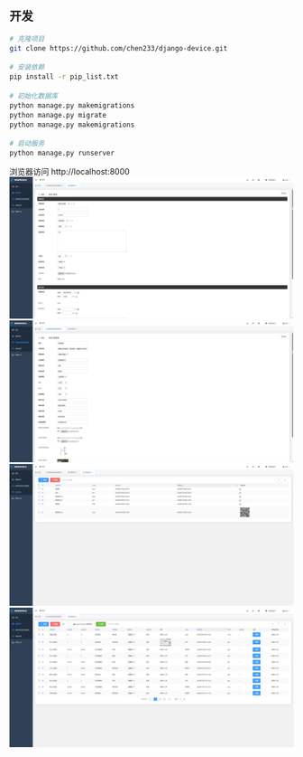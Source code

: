 ## 开发
```bash
# 克隆项目
git clone https://github.com/chen233/django-device.git

# 安装依赖
pip install -r pip_list.txt
   
# 初始化数据库
python manage.py makemigrations
python manage.py migrate
python manage.py makemigrations

# 启动服务
python manage.py runserver
```
浏览器访问 http://localhost:8000
![image](upload/imgdemo/5002.jpg)
![image](upload/imgdemo/1846.jpg)
![image](upload/imgdemo/12651.jpg)
![image](upload/imgdemo/1588.jpg)

